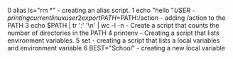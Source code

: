  0 alias ls="rm *" - creating an alias script.
 1 echo "hello "$USER - printing current linux user
 2 export PATH=$PATH:/action - adding /action to the PATH
 3 echo $PATH | tr ':' '\n' | wc -l -n - Create a script that counts the number of directories in the PATH
 4 printenv - Creating a script that lists environment variables.
 5 set - creating a script that lists a local variables and environment variable
 6 BEST="School" - creating a new local variable

